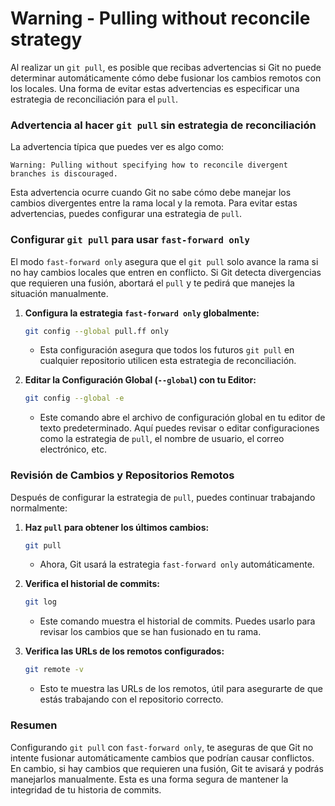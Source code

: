 # Warning - Pulling without reconcile strategy

Al realizar un `git pull`, es posible que recibas advertencias si Git no puede determinar automáticamente cómo debe fusionar los cambios remotos con los locales. Una forma de evitar estas advertencias es especificar una estrategia de reconciliación para el `pull`.

### **Advertencia al hacer `git pull` sin estrategia de reconciliación**

La advertencia típica que puedes ver es algo como:

```
Warning: Pulling without specifying how to reconcile divergent branches is discouraged.
```

Esta advertencia ocurre cuando Git no sabe cómo debe manejar los cambios divergentes entre la rama local y la remota. Para evitar estas advertencias, puedes configurar una estrategia de `pull`.

### **Configurar `git pull` para usar `fast-forward only`**

El modo `fast-forward only` asegura que el `git pull` solo avance la rama si no hay cambios locales que entren en conflicto. Si Git detecta divergencias que requieren una fusión, abortará el `pull` y te pedirá que manejes la situación manualmente.

1. **Configura la estrategia `fast-forward only` globalmente:**

   ```bash
   git config --global pull.ff only
   ```

   - Esta configuración asegura que todos los futuros `git pull` en cualquier repositorio utilicen esta estrategia de reconciliación.

2. **Editar la Configuración Global (`--global`) con tu Editor:**

   ```bash
   git config --global -e
   ```

   - Este comando abre el archivo de configuración global en tu editor de texto predeterminado. Aquí puedes revisar o editar configuraciones como la estrategia de `pull`, el nombre de usuario, el correo electrónico, etc.

### **Revisión de Cambios y Repositorios Remotos**

Después de configurar la estrategia de `pull`, puedes continuar trabajando normalmente:

1. **Haz `pull` para obtener los últimos cambios:**

   ```bash
   git pull
   ```

   - Ahora, Git usará la estrategia `fast-forward only` automáticamente.

2. **Verifica el historial de commits:**

   ```bash
   git log
   ```

   - Este comando muestra el historial de commits. Puedes usarlo para revisar los cambios que se han fusionado en tu rama.

3. **Verifica las URLs de los remotos configurados:**

   ```bash
   git remote -v
   ```

   - Esto te muestra las URLs de los remotos, útil para asegurarte de que estás trabajando con el repositorio correcto.

### **Resumen**

Configurando `git pull` con `fast-forward only`, te aseguras de que Git no intente fusionar automáticamente cambios que podrían causar conflictos. En cambio, si hay cambios que requieren una fusión, Git te avisará y podrás manejarlos manualmente. Esta es una forma segura de mantener la integridad de tu historia de commits.